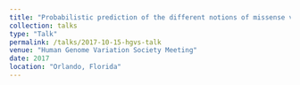 ```yaml
---
title: "Probabilistic prediction of the different notions of missense variant impact"
collection: talks
type: "Talk"
permalink: /talks/2017-10-15-hgvs-talk
venue: "Human Genome Variation Society Meeting"
date: 2017
location: "Orlando, Florida"
---
```

